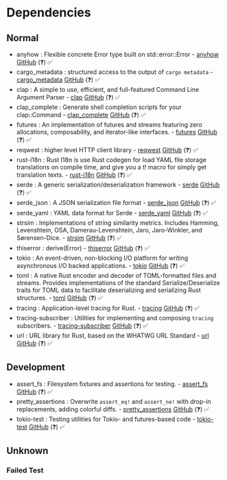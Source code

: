 
# Dependencies

## Normal
- anyhow : Flexible concrete Error type built on std::error::Error - [anyhow](https://crates.io/crates/anyhow) [GitHub](https://github.com/dtolnay/anyhow) (❓) ✅
- cargo_metadata : structured access to the output of `cargo metadata` - [cargo_metadata](https://crates.io/crates/cargo_metadata) [GitHub](https://github.com/oli-obk/cargo_metadata) (❓) ✅
- clap : A simple to use, efficient, and full-featured Command Line Argument Parser - [clap](https://crates.io/crates/clap) [GitHub](https://github.com/clap-rs/clap) (❓) ✅
- clap_complete : Generate shell completion scripts for your clap::Command - [clap_complete](https://crates.io/crates/clap_complete) [GitHub](https://github.com/clap-rs/clap) (❓) ✅
- futures : An implementation of futures and streams featuring zero allocations, composability, and iterator-like interfaces. - [futures](https://crates.io/crates/futures) [GitHub](https://github.com/rust-lang/futures-rs) (❓) ✅
- reqwest : higher level HTTP client library - [reqwest](https://crates.io/crates/reqwest) [GitHub](https://github.com/seanmonstar/reqwest) (❓) ✅
- rust-i18n : Rust I18n is use Rust codegen for load YAML file storage translations on compile time, and give you a t! macro for simply get translation texts. - [rust-i18n](https://crates.io/crates/rust-i18n) [GitHub](https://github.com/longbridge/rust-i18n) (❓) ✅
- serde : A generic serialization/deserialization framework - [serde](https://crates.io/crates/serde) [GitHub](https://github.com/serde-rs/serde) (❓) ✅
- serde_json : A JSON serialization file format - [serde_json](https://crates.io/crates/serde_json) [GitHub](https://github.com/serde-rs/json) (❓) ✅
- serde_yaml : YAML data format for Serde - [serde_yaml](https://crates.io/crates/serde_yaml) [GitHub](https://github.com/dtolnay/serde-yaml) (❓) ✅
- strsim : Implementations of string similarity metrics. Includes Hamming, Levenshtein, OSA, Damerau-Levenshtein, Jaro, Jaro-Winkler, and Sørensen-Dice. - [strsim](https://crates.io/crates/strsim) [GitHub](https://github.com/rapidfuzz/strsim-rs) (❓) ✅
- thiserror : derive(Error) - [thiserror](https://crates.io/crates/thiserror) [GitHub](https://github.com/dtolnay/thiserror) (❓) ✅
- tokio : An event-driven, non-blocking I/O platform for writing asynchronous I/O backed applications. - [tokio](https://crates.io/crates/tokio) [GitHub](https://github.com/tokio-rs/tokio) (❓) ✅
- toml : A native Rust encoder and decoder of TOML-formatted files and streams. Provides implementations of the standard Serialize/Deserialize traits for TOML data to facilitate deserializing and serializing Rust structures. - [toml](https://crates.io/crates/toml) [GitHub](https://github.com/toml-rs/toml) (❓) ✅
- tracing : Application-level tracing for Rust. - [tracing](https://crates.io/crates/tracing) [GitHub](https://github.com/tokio-rs/tracing) (❓) ✅
- tracing-subscriber : Utilities for implementing and composing `tracing` subscribers. - [tracing-subscriber](https://crates.io/crates/tracing-subscriber) [GitHub](https://github.com/tokio-rs/tokio) (❓) ✅
- url : URL library for Rust, based on the WHATWG URL Standard - [url](https://crates.io/crates/url) [GitHub](https://github.com/servo/rust-url) (❓) ✅

## Development
- assert_fs : Filesystem fixtures and assertions for testing. - [assert_fs](https://crates.io/crates/assert_fs) [GitHub](https://github.com/assert-rs/assert_fs.git) (❓) ✅
- pretty_assertions : Overwrite `assert_eq!` and `assert_ne!` with drop-in replacements, adding colorful diffs. - [pretty_assertions](https://crates.io/crates/pretty_assertions) [GitHub](https://github.com/rust-pretty-assertions/rust-pretty-assertions) (❓) ✅
- tokio-test : Testing utilities for Tokio- and futures-based code - [tokio-test](https://crates.io/crates/tokio-test) [GitHub](https://github.com/tokio-rs/tokio) (❓) ✅

## Unknown

### Failed Test